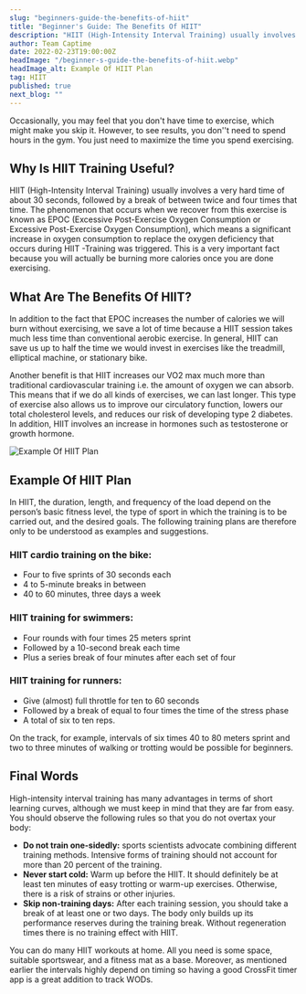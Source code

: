 ```yaml
---
slug: "beginners-guide-the-benefits-of-hiit"
title: "Beginner's Guide: The Benefits Of HIIT"
description: "HIIT (High-Intensity Interval Training) usually involves a very hard time of about 30 seconds, followed by a break of between twice and four times that time."
author: Team Captime
date: 2022-02-23T19:00:00Z
headImage: "/beginner-s-guide-the-benefits-of-hiit.webp"
headImage_alt: Example Of HIIT Plan
tag: HIIT
published: true
next_blog: ""
---
```


Occasionally, you may feel that you don't have time to exercise, which might make you skip it. However, to see results, you don''t need to spend hours in the gym. You just need to maximize the time you spend exercising.

## Why Is HIIT Training Useful?

HIIT (High-Intensity Interval Training) usually involves a very hard time of about 30 seconds, followed by a break of between twice and four times that time. The phenomenon that occurs when we recover from this exercise is known as EPOC (Excessive Post-Exercise Oxygen Consumption or Excessive Post-Exercise Oxygen Consumption), which means a significant increase in oxygen consumption to replace the oxygen deficiency that occurs during HIIT -Training was triggered. This is a very important fact because you will actually be burning more calories once you are done exercising.

## What Are The Benefits Of HIIT?

In addition to the fact that EPOC increases the number of calories we will burn without exercising, we save a lot of time because a HIIT session takes much less time than conventional aerobic exercise. In general, HIIT can save us up to half the time we would invest in exercises like the treadmill, elliptical machine, or stationary bike.

Another benefit is that HIIT increases our VO2 max much more than traditional cardiovascular training i.e. the amount of oxygen we can absorb. This means that if we do all kinds of exercises, we can last longer. This type of exercise also allows us to improve our circulatory function, lowers our total cholesterol levels, and reduces our risk of developing type 2 diabetes. In addition, HIIT involves an increase in hormones such as testosterone or growth hormone.

![Example Of HIIT Plan](/example-of-hiit-plan.webp)

## Example Of HIIT Plan

In HIIT, the duration, length, and frequency of the load depend on the person’s basic fitness level, the type of sport in which the training is to be carried out, and the desired goals. The following training plans are therefore only to be understood as examples and suggestions.

### HIIT cardio training on the bike:

- Four to five sprints of 30 seconds each
- 4 to 5-minute breaks in between
- 40 to 60 minutes, three days a week

### HIIT training for swimmers:

- Four rounds with four times 25 meters sprint
- Followed by a 10-second break each time
- Plus a series break of four minutes after each set of four

### HIIT training for runners:

- Give (almost) full throttle for ten to 60 seconds
- Followed by a break of equal to four times the time of the stress phase
- A total of six to ten reps.

On the track, for example, intervals of six times 40 to 80 meters sprint and two to three minutes of walking or trotting would be possible for beginners.

## Final Words

High-intensity interval training has many advantages in terms of short learning curves, although we must keep in mind that they are far from easy. You should observe the following rules so that you do not overtax your body:

- **Do not train one-sidedly:** sports scientists advocate combining different training methods. Intensive forms of training should not account for more than 20 percent of the training.
- **Never start cold:** Warm up before the HIIT. It should definitely be at least ten minutes of easy trotting or warm-up exercises. Otherwise, there is a risk of strains or other injuries.
- **Skip non-training days:** After each training session, you should take a break of at least one or two days. The body only builds up its performance reserves during the training break. Without regeneration times there is no training effect with HIIT.

You can do many HIIT workouts at home. All you need is some space, suitable sportswear, and a fitness mat as a base. Moreover, as mentioned earlier the intervals highly depend on timing so having a good CrossFit timer app is a great addition to track WODs.

